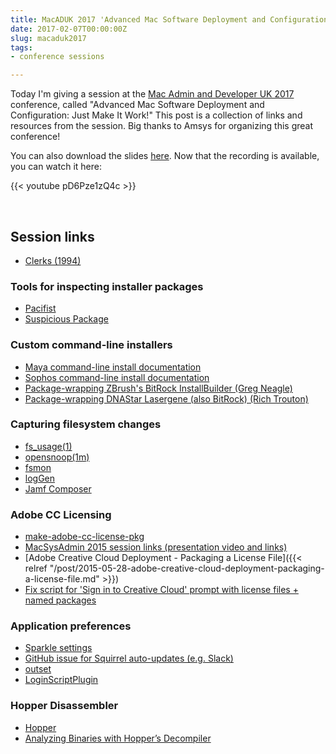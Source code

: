 ```yaml
---
title: MacADUK 2017 'Advanced Mac Software Deployment and Configuration' Session Links
date: 2017-02-07T00:00:00Z
slug: macaduk2017
tags:
- conference sessions

---
```


Today I'm giving a session at the [Mac Admin and Developer UK 2017](http://www.macad.uk/) conference, called "Advanced Mac Software Deployment and Configuration: Just Make It Work!" This post is a collection of links and resources from the session. Big thanks to Amsys for organizing this great conference!

You can also download the slides [here](/images/2017/02/MacADUK2017_TimSutton.pdf). Now that the recording is available, you can watch it here:

{{< youtube pD6Pze1zQ4c >}}

<p>&nbsp;</p>

## Session links

* [Clerks (1994)](https://en.wikipedia.org/wiki/Clerks)

### Tools for inspecting installer packages

* [Pacifist](http://charlessoft.com)
* [Suspicious Package](http://mothersruin.com/software/SuspiciousPackage/)

### Custom command-line installers

* [Maya command-line install documentation](https://knowledge.autodesk.com/search-result/caas/CloudHelp/cloudhelp/2016/ENU/Installation-Maya/files/GUID-10885D2B-D900-4DD6-BB14-B82920C2D294-htm.html)
* [Sophos command-line install documentation](https://community.sophos.com/kb/cs-cz/14179)
* [Package-wrapping ZBrush's BitRock InstallBuilder (Greg Neagle)](https://groups.google.com/d/msg/munki-dev/IS2KVjgt0Gc/xOClkAxH0gwJ)
* [Package-wrapping DNAStar Lasergene (also BitRock) (Rich Trouton)](https://derflounder.wordpress.com/2016/03/17/creating-a-dnastar-lasergene-13-x-installer/)

### Capturing filesystem changes

* [fs_usage(1)](https://developer.apple.com/legacy/library/documentation/Darwin/Reference/ManPages/man1/fs_usage.1.html)
* [opensnoop(1m)](https://developer.apple.com/legacy/library/documentation/Darwin/Reference/ManPages/man1/opensnoop.1m.html)
* [fsmon](https://github.com/nowsecure/fsmon)
* [logGen](http://macadamia.bochoven.net/tools/loggen/)
* [Jamf Composer](https://www.jamf.com/products/jamf-composer/)

### Adobe CC Licensing

* [make-adobe-cc-license-pkg](https://github.com/timsutton/make-adobe-cc-license-pkg/)
* [MacSysAdmin 2015 session links (presentation video and links)](https://macops.ca/smorgasbord)
* [Adobe Creative Cloud Deployment - Packaging a License File]({{< relref "/post/2015-05-28-adobe-creative-cloud-deployment-packaging-a-license-file.md" >}})
* [Fix script for 'Sign in to Creative Cloud' prompt with license files + named packages](https://gist.github.com/timsutton/0b7c7dc933deb2efc12250fb351b83e0)

### Application preferences

* [Sparkle settings](https://sparkle-project.org/documentation/customization/)
* [GitHub issue for Squirrel auto-updates (e.g. Slack)](https://github.com/Squirrel/Squirrel.Mac/issues/192)
* [outset](https://github.com/chilcote/outset)
* [LoginScriptPlugin](https://github.com/MagerValp/LoginScriptPlugin)

### Hopper Disassembler

* [Hopper](https://www.hopperapp.com/)
* [Analyzing Binaries with Hopper’s Decompiler](https://abad1dea.tumblr.com/post/23487860422/analyzing-binaries-with-hoppers-decompiler)